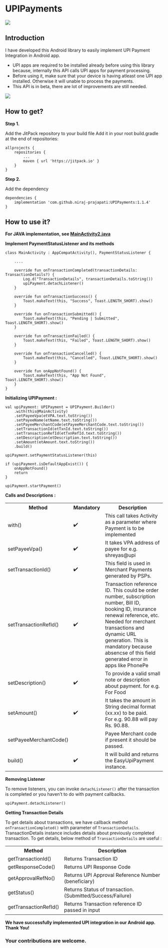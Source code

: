 # UPIPayments

![](https://nandroidex.files.wordpress.com/2019/12/68747470733a2f2f6d69726f2e6d656469756d2e636f6d2f6d61782f313030302f312a424f725a745a595277474565384e6c617663537a52412e706e67.png)

<h2>Introduction</h2>

I have developed this Android library to easily implement UPI Payment Integration in Android app.

- UPI apps are required to be installed already before using this library because, internally this API calls UPI apps for payment processing.
- Before using it, make sure that your device is having atleast one UPI app installed. Otherwise it will unable to process the payments.
- This API is in beta, there are lot of improvements are still needed.

![](https://nandroidex.files.wordpress.com/2020/03/upi-payments.png?w=768)

<h2>How to get?</h2>

<b>Step 1.</b>

Add the JitPack repository to your build file Add it in your root build.gradle at the end of repositories:

```
allprojects {
    repositories {
        ...
        maven { url 'https://jitpack.io' }
    }
}
```

<b>Step 2.</b>

Add the dependency

```
dependencies {
    implementation 'com.github.niraj-prajapati:UPIPayments:1.1.4'
}
```

<h2>How to use it?</h2>

<b>For JAVA implementation, see [MainActivity2.java](app/src/main/java/com/nandroidex/upipaymentsdemo/MainActivity2.java)</b>

<b>Implement PaymentStatusListener and its methods</b>

```
class MainActivity : AppCompatActivity(), PaymentStatusListener {

    ....
    
    override fun onTransactionCompleted(transactionDetails: TransactionDetails?) {
        Log.d("TransactionDetails", transactionDetails.toString())
        upiPayment.detachListener()
    }

    override fun onTransactionSuccess() {
        Toast.makeText(this, "Success", Toast.LENGTH_SHORT).show()
    }

    override fun onTransactionSubmitted() {
        Toast.makeText(this, "Pending | Submitted", Toast.LENGTH_SHORT).show()
    }

    override fun onTransactionFailed() {
        Toast.makeText(this, "Failed", Toast.LENGTH_SHORT).show()
    }

    override fun onTransactionCancelled() {
        Toast.makeText(this, "Cancelled", Toast.LENGTH_SHORT).show()
    }

    override fun onAppNotFound() {
        Toast.makeText(this, "App Not Found", Toast.LENGTH_SHORT).show()
    }
}
```

<b>Initializing UPIPayment :</b>

```
val upiPayment: UPIPayment = UPIPayment.Builder()
    .with(this@MainActivity)
    .setPayeeVpa(etVPA.text.toString())
    .setPayeeName(etName.text.toString())
    .setPayeeMerchantCode(etPayeeMerchantCode.text.toString())
    .setTransactionId(etTxnId.text.toString())
    .setTransactionRefId(etTxnRefId.text.toString())
    .setDescription(etDescription.text.toString())
    .setAmount(etAmount.text.toString())
    .build()

upiPayment.setPaymentStatusListener(this)

if (upiPayment.isDefaultAppExist()) {
    onAppNotFound()
    return
}

upiPayment.startPayment()
```

<b>Calls and Descriptions :</b>

<table>
  <tbody><tr>
    <th>Method</th>
    <th><span>Mandatory</span></th>
    <th>Description</th>
  </tr>
  <tr>
    <td>with()</td>
    <td><g-emoji class="g-emoji" alias="heavy_check_mark" fallback-src="https://github.githubassets.com/images/icons/emoji/unicode/2714.png">✔️</g-emoji></td>
    <td>This call takes Activity as a parameter where Payment is to be implemented<br></td>
  </tr>
  <tr>
    <td>setPayeeVpa()</td>
    <td><g-emoji class="g-emoji" alias="heavy_check_mark" fallback-src="https://github.githubassets.com/images/icons/emoji/unicode/2714.png">✔️</g-emoji></td>
    <td>It takes VPA address of payee for e.g. <span>shreyas@upi</span></td>
  </tr>
  <tr>
    <td>setTransactionId()</td>
    <td><g-emoji class="g-emoji" alias="heavy_check_mark" fallback-src="https://github.githubassets.com/images/icons/emoji/unicode/2714.png">✔️</g-emoji></td>
    <td>This field is used in Merchant Payments generated by PSPs.</td>
  </tr>
  <tr>
    <td>setTransactionRefId()</td>
    <td><g-emoji class="g-emoji" alias="heavy_check_mark" fallback-src="https://github.githubassets.com/images/icons/emoji/unicode/2714.png">✔️</g-emoji></td>
    <td>Transaction reference ID. This could be order number, subscription number, Bill ID, booking ID, insurance renewal reference, etc. Needed for merchant transactions and dynamic URL generation. This is mandatory because absencse of this field generated error in apps like PhonePe</td>
  </tr>
  <tr>
    <td>setDescription()</td>
    <td><g-emoji class="g-emoji" alias="heavy_check_mark" fallback-src="https://github.githubassets.com/images/icons/emoji/unicode/2714.png">✔️</g-emoji></td>
    <td>To provide a valid small note or description about payment. for e.g. <br><span>For Food</span><br></td>
  </tr>
  <tr>
    <td>setAmount()</td>
    <td><g-emoji class="g-emoji" alias="heavy_check_mark" fallback-src="https://github.githubassets.com/images/icons/emoji/unicode/2714.png">✔️</g-emoji></td>
    <td>It takes the amount in String decimal format (xx.xx) to be paid. <br>For e.g. 90.88 will pay <span>Rs. 90.88.</span></td>
  </tr>
  <tr>
    <td>setPayeeMerchantCode()</td>
    <td></td>
    <td>Payee Merchant code if present it should be passed.</td>
  </tr>
  <tr>
    <td>build()</td>
    <td><g-emoji class="g-emoji" alias="heavy_check_mark" fallback-src="https://github.githubassets.com/images/icons/emoji/unicode/2714.png">✔️</g-emoji></td>
    <td>It will build and returns the <span>EasyUpiPayment</span> instance.</td>
  </tr>
</tbody></table>

<b>Removing Listener</b>

To remove listeners, you can invoke `detachListener()` after the transaction is completed or you haven’t to do with payment callbacks.

```
upiPayment.detachListener()
```

<b>Getting Transaction Details</b>

To get details about transactions, we have callback method `onTransactionCompleted()` with parameter of `TransactionDetails`. TransactionDetails instance includes details about previously completed transaction.
To get details, below method of `TransactionDetails` are useful :

<table>
  <tbody><tr>
    <th>Method</th>
    <th>Description</th>
  </tr>
  <tr>
    <td>getTransactionId()</td>
    <td>Returns Transaction ID</td>
  </tr>
  <tr>
    <td>getResponseCode()</td>
    <td>Returns UPI Response Code</td>
  </tr>
  <tr>
    <td>getApprovalRefNo()</td>
    <td>Returns UPI Approval Reference Number (beneficiary)</td>
  </tr>
  <tr>
    <td>getStatus()</td>
    <td>Returns Status of transaction.<br>(Submitted/Success/Failure)<br></td>
  </tr>
  <tr>
    <td>getTransactionRefId()</td>
    <td>Returns Transaction reference ID passed in input</td>
  </tr>
</tbody></table>

<b>We have successfully implemented UPI integration in our Android app. Thank You!</b>

<h3>Your contributions are welcome.</h3>

